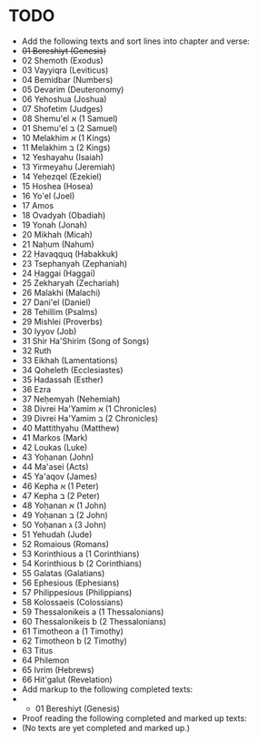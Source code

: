 # TODO
* Add the following texts and sort lines into chapter and verse:
 * ~~01 Bereshiyt (Genesis)~~
 * 02 Shemoth (Exodus)
 * 03 Vayyiqra (Leviticus)
 * 04 Bemidbar (Numbers)
 * 05 Devarim (Deuteronomy)
 * 06 Yehoshua (Joshua)
 * 07 Shofetim (Judges)
 * 08 Shemu'el א (1 Samuel)
 * 01 Shemu'el ב (2 Samuel)
 * 10 Melakhim א (1 Kings)
 * 11 Melakhim ב (2 Kings)
 * 12 Yeshayahu (Isaiah)
 * 13 Yirmeyahu (Jeremiah)
 * 14 Yeḥezqel (Ezekiel)
 * 15 Hoshea (Hosea)
 * 16 Yo'el (Joel)
 * 17 Amos
 * 18 Ovadyah (Obadiah)
 * 19 Yonah (Jonah)
 * 20 Mikhah (Micah)
 * 21 Naḥum (Nahum)
 * 22 Ḥavaqquq (Habakkuk)
 * 23 Tsephanyah (Zephaniah)
 * 24 Ḥaggai (Haggai)
 * 25 Zekharyah (Zechariah)
 * 26 Malakhi (Malachi)
 * 27 Dani'el (Daniel)
 * 28 Tehillim (Psalms)
 * 29 Mishlei (Proverbs)
 * 30 Iyyov (Job)
 * 31 Shir Ha'Shirim (Song of Songs)
 * 32 Ruth
 * 33 Eikhah (Lamentations)
 * 34 Qoheleth (Ecclesiastes)
 * 35 Hadassah (Esther)
 * 36 Ezra
 * 37 Neḥemyah (Nehemiah)
 * 38 Divrei Ha'Yamim א (1 Chronicles)
 * 39 Divrei Ha'Yamim ב (2 Chronicles)
 * 40 Mattithyahu (Matthew)
 * 41 Markos (Mark)
 * 42 Loukas (Luke)
 * 43 Yoḥanan (John)
 * 44 Ma'asei (Acts)
 * 45 Ya'aqov (James)
 * 46 Kepha א (1 Peter)
 * 47 Kepha ב (2 Peter)
 * 48 Yoḥanan א (1 John)
 * 49 Yoḥanan ב (2 John)
 * 50 Yoḥanan ג (3 John)
 * 51 Yehudah (Jude)
 * 52 Romaious (Romans)
 * 53 Korinthious a (1 Corinthians)
 * 54 Korinthious b (2 Corinthians)
 * 55 Galatas (Galatians)
 * 56 Ephesious (Ephesians)
 * 57 Philippesious (Philippians)
 * 58 Kolossaeis (Colossians)
 * 59 Thessalonikeis a (1 Thessalonians)
 * 60 Thessalonikeis b (2 Thessalonians)
 * 61 Timotheon a (1 Timothy)
 * 62 Timotheon b (2 Timothy)
 * 63 Titus
 * 64 Philemon
 * 65 Ivrim (Hebrews)
 * 66 Hit'galut (Revelation)
* Add markup to the following completed texts:
 * * 01 Bereshiyt (Genesis)
* Proof reading the following completed and marked up texts:
 * (No texts are yet completed and marked up.)
